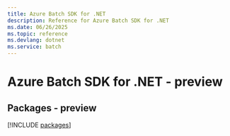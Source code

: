 ```yaml
---
title: Azure Batch SDK for .NET
description: Reference for Azure Batch SDK for .NET
ms.date: 06/26/2025
ms.topic: reference
ms.devlang: dotnet
ms.service: batch
---
```

# Azure Batch SDK for .NET - preview
## Packages - preview
[!INCLUDE [packages](batch-index.md)]